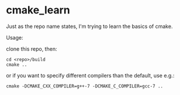 # cmake_learn

Just as the repo name states, I'm trying to learn the basics of cmake.

Usage:

clone this repo, then:
```
cd <repo>/build
cmake ..
```
or if you want to specify different compilers than the default, use e.g.:
```
cmake -DCMAKE_CXX_COMPILER=g++-7 -DCMAKE_C_COMPILER=gcc-7 ..
```
